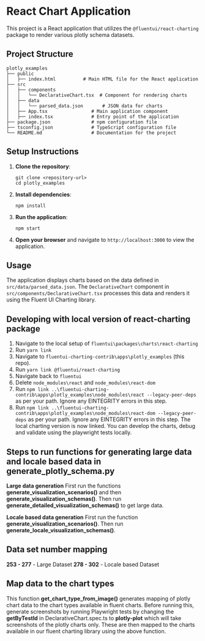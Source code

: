 # React Chart Application

This project is a React application that utilizes the `@fluentui/react-charting` package to render various plotly schema datasets.

## Project Structure

```
plotly_examples
├── public
│   ├── index.html          # Main HTML file for the React application
├── src
│   ├── components
│   │   └── DeclarativeChart.tsx  # Component for rendering charts
│   ├── data
│   │   └── parsed_data.json       # JSON data for charts
│   ├── App.tsx                # Main application component
│   ├── index.tsx              # Entry point of the application
├── package.json               # npm configuration file
├── tsconfig.json              # TypeScript configuration file
└── README.md                  # Documentation for the project
```

## Setup Instructions

1. **Clone the repository**:
   ```
   git clone <repository-url>
   cd plotly_examples
   ```

2. **Install dependencies**:
   ```
   npm install
   ```

3. **Run the application**:
   ```
   npm start
   ```

4. **Open your browser** and navigate to `http://localhost:3000` to view the application.

## Usage

The application displays charts based on the data defined in `src/data/parsed_data.json`. The `DeclarativeChart` component in `src/components/DeclarativeChart.tsx` processes this data and renders it using the Fluent UI Charting library.

## Developing with local version of react-charting package
1. Navigate to the local setup of `fluentui\packages\charts\react-charting`
2. Run `yarn link`
3. Navigate to `fluentui-charting-contrib\apps\plotly_examples` (this repo).
4. Run `yarn link @fluentui/react-charting`
5. Navigate back to `fluentui`
6. Delete `node_modules\react` and `node_modules\react-dom`
7. Run `npm link ..\fluentui-charting-contrib\apps\plotly_examples\node_modules\react --legacy-peer-deps` as per your path.
 Ignore any EINTEGRITY errors in this step. 
8. Run `npm link ..\fluentui-charting-contrib\apps\plotly_examples\node_modules\react-dom --legacy-peer-deps` as per your path.
Ignore any EINTEGRITY errors in this step. 
The local charting version is now linked.
You can develop the charts, debug and validate using the playwright tests locally.

## Steps to run functions for generating large data and locale based data in generate_plotly_schema.py

**Large data generation**
First run the functions **generate_visualization_scenarios()** and then **generate_visualization_schemas()**.
Then run **generate_detailed_visualization_schemas()** to get large data.

**Locale based data generation**
First run the function **generate_visualization_scenarios()**. Then run **generate_locale_visualization_schemas()**.

## Data set number mapping

**253 - 277** - Large Dataset
**278 - 302** - Locale based Dataset

## Map data to the chart types

This function **get_chart_type_from_image()** generates mapping of plotly chart data to the chart types available in fluent charts. Before running this, generate screenshots by running Playwright tests by changing the **getByTestId** in DeclarativeChart.spec.ts to **plotly-plot** which will take screenshots of the plotly charts only. These are then mapped to the charts available in our fluent charting library using the above function.
